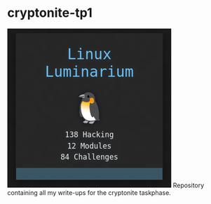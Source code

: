 # cryptonite-tp1
![progress image](image.png)
Repository containing all my write-ups for the cryptonite taskphase. 